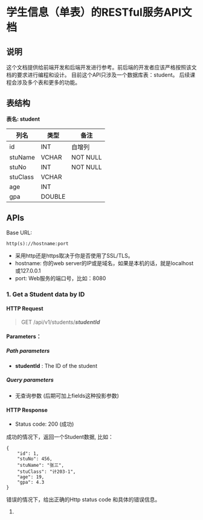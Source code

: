# 学生信息（单表）的RESTful服务API文档

## 说明

这个文档提供给前端开发和后端开发进行参考。前后端的开发者应该严格按照该文档的要求进行编程和设计。
目前这个API只涉及一个数据库表：student。 后续课程会涉及多个表和更多的功能。

## 表结构

**表名: student**

|列名|类型|备注|
|----|----|----|
|id|INT|自增列|
|stuName|VCHAR|NOT NULL|
|stuNo|INT|NOT NULL|
|stuClass|VCHAR||
|age|INT||
|gpa|DOUBLE||

## APIs

Base URL:
```
http(s)://hostname:port
```
* 采用http还是https取决于你是否使用了SSL/TLS。
* hostname: 你的web server的IP或是域名，如果是本机的话，就是localhost 或127.0.0.1
* port: Web服务的端口号，比如：8080


### 1. Get a Student data by ID
#### HTTP Request

> GET  /api/v1/students/***studentId***

#### Parameters：
##### Path parameters
* **studentId** :  The ID of the student
##### Query parameters
* 无查询参数 (后期可加上fields这种投影参数)

#### HTTP Response
* Status code:  200 (成功)

成功的情况下，返回一个Student数据, 比如：
```
{
    "id": 1,
    "stuNo": 456,
    "stuName": "张三",
    "stuClass": "计203-1",
    "age": 19,
    "gpa": 4.3
}
```
错误的情况下，给出正确的Http status code 和具体的错误信息。





1. 

